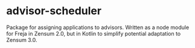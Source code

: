 # advisor-scheduler
Package for assigning applications to advisors. Written as a node module for Freja in Zensum 2.0, but in Kotlin to simplify potential adaptation to Zensum 3.0.
